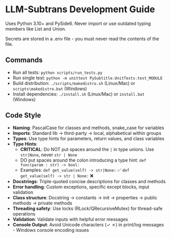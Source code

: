 # LLM-Subtrans Development Guide

Uses Python 3.10+ and PySide6. 
Never import or use outdated typing members like List and Union.

Secrets are stored in a .env file - you must never read the contents of the file.

## Commands
- Run all tests: `python scripts/run_tests.py`
- Run single test: `python -m unittest PySubtitle.UnitTests.test_MODULE`
- Build distribution: `./scripts/makedistro.sh` (Linux/Mac) or `scripts\makedistro.bat` (Windows)
- Install dependencies: `./install.sh` (Linux/Mac) or `install.bat` (Windows)

## Code Style
- **Naming**: PascalCase for classes and methods, snake_case for variables
- **Imports**: Standard lib → third-party → local, alphabetical within groups
- **Types**: Use type hints for parameters, return values, and class variables
- **Type Hints**: 
  - **CRITICAL**: Do NOT put spaces around the `|` in type unions. Use `str|None`, never `str | None`
  - DO put spaces around the colon introducing a type hint: `def func(param : str) -> bool:`
  - Examples: `def get_value(self) -> str|None:` ✅ `def get_value(self) -> str | None:` ❌
- **Docstrings**: Triple-quoted concise descriptions for classes and methods
- **Error handling**: Custom exceptions, specific except blocks, input validation
- **Class structure**: Docstring → constants → init → properties → public methods → private methods
- **Threading safety**: Use locks (RLock/QRecursiveMutex) for thread-safe operations
- **Validation**: Validate inputs with helpful error messages
- **Console Output**: Avoid Unicode characters (✓ ✗) in print/log messages - Windows console encoding issues